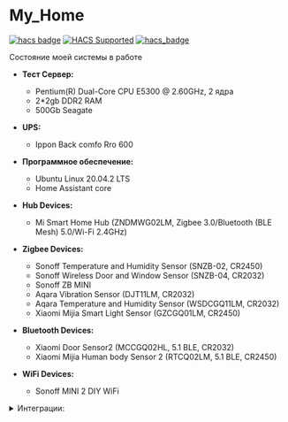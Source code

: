 # My_Home

[![hacs badge](https://img.shields.io/badge/HACS-Default-orange.svg)](https://github.com/custom-components/hacs)
[![HACS Supported](https://img.shields.io/badge/HACS-Supported-green.svg)](https://hacs.xyz)
[![hacs_badge](https://img.shields.io/badge/HACS-Custom-orange.svg)](https://github.com/custom-components/hacs)

Состояние моей системы в работе


- **Тест Сервер:**

  - Pentium(R) Dual-Core CPU E5300 @ 2.60GHz, 2 ядра
  - 2*2gb DDR2 RAM
  - 500Gb Seagate

- **UPS:**
  - Ippon Back comfo Rro 600

- **Программное обеспечение:** 

  - Ubuntu Linux 20.04.2 LTS
  - Home Assistant core

- **Hub Devices:**
  - Mi Smart Home Hub (ZNDMWG02LM, Zigbee 3.0/Bluetooth (BLE Mesh) 5.0/Wi-Fi 2.4GHz)

- **Zigbee Devices:**
  - Sonoff Temperature and Humidity Sensor (SNZB-02, CR2450)
  - Sonoff Wireless Door and Window Sensor (SNZB-04, CR2032)
  - Sonoff ZB MINI
  - Aqara Vibration Sensor (DJT11LM, CR2032)
  - Aqara Temperature and Humidity Sensor (WSDCGQ11LM, CR2032)
  - Xiaomi Mijia Smart Light Sensor (GZCGQ01LM, CR2450)

- **Bluetooth Devices:**
  - Xiaomi Door Sensor2 (MCCGQ02HL, 5.1 BLE, CR2032)
  - Xiaomi Mijia Human body Sensor 2 (RTCQ02LM, 5.1 BLE, CR2450)

- **WiFi Devices:**
  - Sonoff MINI 2 DIY WiFi

<details><summary>Интеграции:</summary>
<p>

  
  * [HACS](https://hacs.xyz/)
  * [AirVisual Cloud API](https://www.home-assistant.io/integrations/airvisual)
  * [Alarmo](https://github.com/nielsfaber/alarmo)
  * [Google Cast](https://www.home-assistant.io/integrations/cast)
  * [Meteorologisk institutt (Met.no)](https://www.home-assistant.io/integrations/met)
  * [MQTT](https://www.home-assistant.io/integrations/mqtt)
  * [Network UPS Tools (NUT)](https://www.home-assistant.io/integrations/nut)
  * [OpenWeatherMap](https://www.home-assistant.io/integrations/openweathermap)
  * [Plex Media Server](https://www.home-assistant.io/integrations/plex)
  * [Samsung Smart TV](https://www.home-assistant.io/integrations/samsungtv)
  * [scheduler-component](https://github.com/nielsfaber/scheduler-component)
  * [Speedtest.net](https://www.home-assistant.io/integrations/speedtestdotnet)
  * [StartTime](https://github.com/AlexxIT/StartTime)
  * [UPnP/IGD](https://www.home-assistant.io/integrations/upnp)
  * [Xiaomi Gateway 3](https://github.com/AlexxIT/XiaomiGateway3)
  * [YandexStation](https://github.com/AlexxIT/YandexStation)
  * [Zigbee Home Automation](https://www.home-assistant.io/integrations/zha)
  * [hass-lkcomu-interrao (ЕЛК ЖКХ «Интер РАО»)](https://github.com/alryaz/hass-lkcomu-interrao)
  * [Local IP Address](https://www.home-assistant.io/integrations/local_ip)
  * [Mobile App](https://www.home-assistant.io/integrations/mobile_app)
  * [Shopping List](https://www.home-assistant.io/integrations/shopping_list)
  * [Certificate Expiry](https://www.home-assistant.io/integrations/cert_expiry)
  * [Scheduler-component](https://github.com/nielsfaber/scheduler-component)
  * [Sensor.yandex_maps](https://github.com/custom-components/sensor.yandex_maps)
  * [irrigation_unlimited](https://github.com/rgc99/irrigation_unlimited)
  * [yandex_smart_home](https://github.com/dmitry-k/yandex_smart_home)
  * [SonoffLAN](https://github.com/AlexxIT/SonoffLAN)


  * [weather-card](https://github.com/bramkragten/weather-card)
  * [flex-table-card](https://github.com/custom-cards/flex-table-card)
  * [mini-graph-card](https://github.com/kalkih/mini-graph-card)
  * [lovelace-auto-entities](https://github.com/thomasloven/lovelace-auto-entities)
  * [mini-media-player](https://github.com/kalkih/mini-media-player)
  * [scheduler-card](https://github.com/nielsfaber/scheduler-card)
  * [stack-in-card](https://github.com/custom-cards/stack-in-card)
  * [battery-state-card](https://github.com/maxwroc/battery-state-card)
  * [hass-bha-icons](https://github.com/hulkhaugen/hass-bha-icons)
  * [ha-lovelace-elapsed-time-card](https://github.com/kirbo/ha-lovelace-elapsed-time-card)
  * [lovelace-tempometer-gauge-card](https://github.com/SNoof85/lovelace-tempometer-gauge-card)
  * [air-visual-card](https://github.com/dnguyen800/air-visual-card)
  * [ha-yandex-icons](https://github.com/iswitch/ha-yandex-icons)
  * [simple-thermostat](https://github.com/nervetattoo/simple-thermostat)
  * [vertical-stack-in-card](https://github.com/ofekashery/vertical-stack-in-card)
  * [mini-humidifier](https://github.com/artem-sedykh/mini-humidifier)
  * [lovelace-multiple-entity-row](https://github.com/benct/lovelace-multiple-entity-row)
  * [logbook-card](https://github.com/royto/logbook-card)
  * [PythonScriptsPro](https://github.com/AlexxIT/PythonScriptsPro)
  * [home-assistant-sun-card](https://github.com/AitorDB/home-assistant-sun-card)
  * [zha-network-card](https://github.com/dmulcahey/zha-network-card)
  * [apexcharts-card](https://github.com/RomRider/apexcharts-card#yaxis-options-multi-y-axis)
  * [lovelace-fold-entity-row](https://github.com/thomasloven/lovelace-fold-entity-row)
  * [lovelace-layout-card](https://github.com/thomasloven/lovelace-layout-card)
  * [MorphNumbers](https://github.com/AlexxIT/MorphNumbers)
  * [hass-yandex-music-browser](https://github.com/alryaz/hass-yandex-music-browser)
  * [hass-moscow-pgu](https://github.com/alryaz/hass-moscow-pgu)
  * [SamsungTV Tizen](https://github.com/jaruba/ha-samsungtv-tizen)
  * [button-card](https://github.com/custom-cards/button-card)
  * [timer-bar-card](https://github.com/rianadon/timer-bar-card)
  * [hass-node-red](https://github.com/zachowj/hass-node-red)
  * [lovelace-card-mod](https://github.com/thomasloven/lovelace-card-mod)
  * [ha-gismeteo](https://github.com/Limych/ha-gismeteo)
  * [simple-weather-card](https://github.com/kalkih/simple-weather-card)
  * [slider-button-card](https://github.com/mattieha/slider-button-card)











